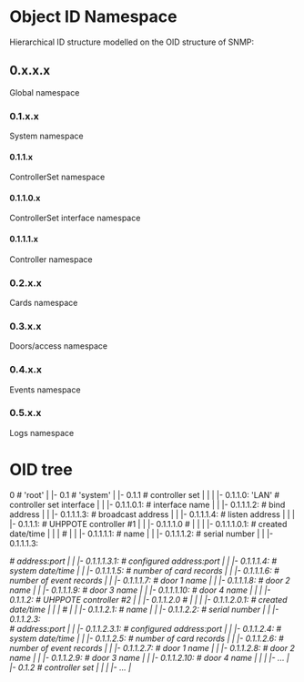 # Object ID Namespace

Hierarchical ID structure modelled on the OID structure of SNMP:

## 0.x.x.x

Global namespace

### 0.1.x.x

System namespace

#### 0.1.1.x

ControllerSet namespace

#### 0.1.1.0.x

ControllerSet interface namespace

#### 0.1.1.1.x

Controller namespace

### 0.2.x.x

Cards namespace

### 0.3.x.x

Doors/access namespace

### 0.4.x.x

Events namespace

### 0.5.x.x

Logs namespace

# OID tree

0                                                              # 'root'
|
|- 0.1                                                         # 'system'
     |
     |- 0.1.1                                                  # controller set
     |      |
     |      |- 0.1.1.0: 'LAN'                                  # controller set interface
     |      |        |- 0.1.1.0.1: <name>                      # interface name
     |      |        |- 0.1.1.1.2: <bind>                      # bind address
     |      |        |- 0.1.1.1.3: <broadcast>                 # broadcast address
     |      |        |- 0.1.1.1.4: <listen>                    # listen address
     |      |
     |      |- 0.1.1.1: <status>                               # UHPPOTE controller #1
     |      |        |- 0.1.1.1.0                              #
     |      |        |          |- 0.1.1.1.0.1: <created>      # created date/time
     |      |        |                                         #
     |      |        |- 0.1.1.1.1:  <name>                     # name
     |      |        |- 0.1.1.1.2:  <ID>                       # serial number
     |      |        |- 0.1.1.1.3:  <address>                  # address:port
     |      |                   |- 0.1.1.1.3.1:  <configured>  # configured address:port
     |      |        |- 0.1.1.1.4:  <datetime>                 # system date/time
     |      |        |- 0.1.1.1.5:  <cards>                    # number of card records
     |      |        |- 0.1.1.1.6:  <events>                   # number of event records
     |      |        |- 0.1.1.1.7:  <door1>                    # door 1 name
     |      |        |- 0.1.1.1.8:  <door2>                    # door 2 name
     |      |        |- 0.1.1.1.9:  <door3>                    # door 3 name
     |      |        |- 0.1.1.1.10: <door4>                    # door 4 name
     |      |
     |      |- 0.1.1.2: <status>                               # UHPPOTE controller #2
     |      |        |- 0.1.1.2.0                              #
     |      |        |          |- 0.1.1.2.0.1: <created>      # created date/time
     |      |        |                                         #
     |      |        |- 0.1.1.2.1:  <name>                     # name
     |      |        |- 0.1.1.2.2:  <ID>                       # serial number
     |      |        |- 0.1.1.2.3:  <address>                  # address:port
     |      |                   |- 0.1.1.2.3.1:  <configured>  # configured address:port
     |      |        |- 0.1.1.2.4:  <datetime>                 # system date/time
     |      |        |- 0.1.1.2.5:  <cards>                    # number of card records
     |      |        |- 0.1.1.2.6:  <events>                   # number of event records
     |      |        |- 0.1.1.2.7:  <door1>                    # door 1 name
     |      |        |- 0.1.1.2.8:  <door2>                    # door 2 name
     |      |        |- 0.1.1.2.9:  <door3>                    # door 3 name
     |      |        |- 0.1.1.2.10: <door4>                    # door 4 name
     |      |
     |      |- ...
     |
     |- 0.1.2                                                  # controller set
     |      |
     |
     |- ...
     | 





